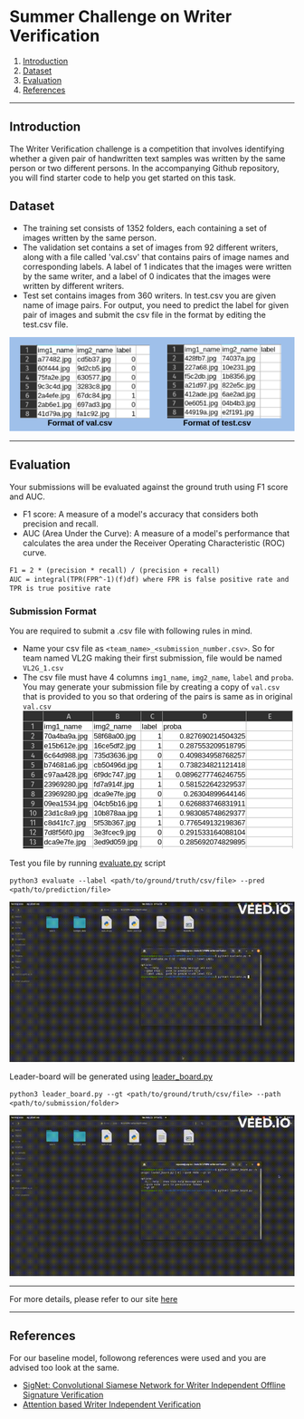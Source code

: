 # Summer Challenge on Writer Verification

1. <a href="#introduction">Introduction</a>
2. <a href="#dataset">Dataset</a>
3. <a href="#evaluation">Evaluation</a>
4. <a href="#references">References</a>



 
---
## Introduction
The Writer Verification challenge is a competition that involves identifying whether a given pair of handwritten text samples was written by the same person or two different persons. In the accompanying Github repository, you will find starter code to help you get started on this task.

## Dataset
* The training set consists of 1352 folders, each containing a set of images written by the same person.
* The validation set contains a set of images from 92 different writers, along with a file called 'val.csv' that contains pairs of image names and corresponding labels. A label of 1 indicates that the images were written by the same writer, and a label of 0 indicates that the images were written by different writers.
* Test set contains images from 360 writers. In test.csv you are given name of image pairs. For output, you need to predict the label for given pair of images and submit the csv file in the format by editing the test.csv file.

![format](./assets/format.png)

---


## Evaluation
Your submissions will be evaluated against the ground truth using F1 score and AUC.
* F1 score: A measure of a model's accuracy that considers both precision and recall.
* AUC (Area Under the Curve): A measure of a model's performance that calculates the area under the Receiver Operating Characteristic (ROC) curve.
```
F1 = 2 * (precision * recall) / (precision + recall)
AUC = integral(TPR(FPR^-1)(f)df) where FPR is false positive rate and TPR is true positive rate
```


### Submission Format
You are required to submit a .csv file with following rules in mind.
* Name your csv file as `<team_name>_<submission_number.csv>`. So for team named VL2G making their first submission, file would be named `VL2G_1.csv`
* The csv file must have 4 columns `img1_name`, `img2_name`, `label` and `proba`. You may generate your submission file by creating a copy of `val.csv` that is provided to you so that ordering of the pairs is same as in original `val.csv`
![WVSC_1](./assets/WVSC_1.png)


Test you file by running [evaluate.py](./evaluate.py) script

```
python3 evaluate --label <path/to/ground/truth/csv/file> --pred <path/to/prediction/file>
```
![eval](./assets/eval.gif)


Leader-board will be generated using [leader_board.py](./leader_board.py)

```
python3 leader_board.py --gt <path/to/ground/truth/csv/file> --path <path/to/submission/folder>
```
![leaderboard](./assets/leader_board.gif)

--- 
For more details, please refer to our site [here](https://vl2g.github.io/challenges/wv2023/)

---
## References
For our baseline model, followong references were used and you are advised too look at the same.

* [SigNet: Convolutional Siamese Network for Writer Independent Offline Signature Verification](https://arxiv.org/pdf/1707.02131v2.pdf)
* [Attention based Writer Independent Verification](https://arxiv.org/pdf/2009.04532v3.pdf)
